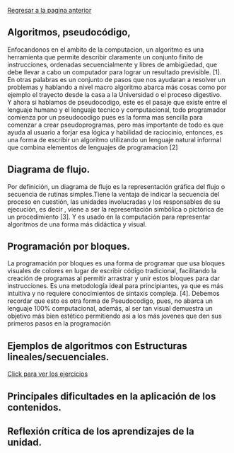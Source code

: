 [Regresar a la pagina anterior](unidad1.md)

## Algoritmos, pseudocódigo,
Enfocandonos en el ambito de la computacion, un algoritmo es  una herramienta que permite describir claramente un conjunto finito de instrucciones, ordenadas secuencialmente y libres de ambigüedad, que debe llevar a cabo un computador para lograr un resultado previsible. [1]. En otras palabras es un conjunto de pasos que nos ayudaran a resolver un problemas y hablando a nivel macro algoritmo abarca más cosas como por ejemplo el trayecto desde la casa a la Universidad o el proceso digestivo.  
Y ahora si hablamos de pseudocodigo, este es el pasaje que existe entre el lenguaje humano y el lenguaje tecnico y computacional, todo programador comienza por un pseudocodigo pues es la forma mas sencilla para comenzar a crear pseudoprogramas, pero mas importante de todo es que ayuda al usuario a forjar esa lógica y habilidad de raciocinio, entonces, es una forma de escribir un algoritmo utilizando un lenguaje natural informal que combina elementos de lenguajes de programacion [2]

## Diagrama de flujo.
Por definición, un diagrama de flujo es la representación gráfica del flujo o secuencia de rutinas simples.Tiene la ventaja de indicar la secuencia del proceso en cuestión, las unidades involucradas y los responsables de su ejecución, es decir , viene a ser la representación simbólica o pictórica de un procedimiento [3]. Y es usado en la computación para representar algoritmos de una forma más didáctica y visual.

## Programación por bloques.
La programación por bloques es una forma de programar que usa bloques visuales de colores en lugar de escribir código tradicional, facilitando la creación de programas al permitir arrastrar y unir estos bloques para dar instrucciones. Es una metodología ideal para principiantes, ya que es más intuitiva y no requiere conocimientos de sintaxis compleja. [4]. Debemos recordar que esto es otra forma de Pseudocodigo, pues, no abarca un lenguaje 100% computacional, además, al ser tan visual demuestra un objetivo más bien estético permitiendo asi a los más jovenes que den sus primeros pasos en la programación

## Ejemplos de algoritmos con Estructuras lineales/secuenciales.

[Click para ver los ejercicios](ejercicios.md)

## Principales dificultades en la aplicación de los contenidos.
## Reflexión crítica de los aprendizajes de la unidad.
